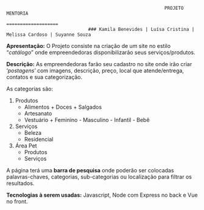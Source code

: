                                                               PROJETO MENTORIA
                                                             ===================
                                  ### Kamila Benevides | Luísa Cristina | Melissa Cardoso | Suyanne Souza
 
**Apresentação:** O Projeto consiste na criação de um site no estilo “*catálogo*” 
onde empreendedoras disponibilizarão seus serviços/produtos. 

**Descrição:** As empreendedoras farão seu cadastro no site onde irão criar 
‘*postagens*’ com imagens, descrição, preço, local que atende/entrega, contatos 
e sua categorização.

 As categorias são:
1. Produtos
      - Alimentos
              + Doces
              + Salgados
      - Artesanato
      - Vestuário
             + Feminino
             - Masculino
             - Infantil
             - Bebê
2. Serviços
      - Beleza
      - Residencial
3. Área Pet
      - Produtos
      - Serviços

A página terá uma **barra de pesquisa** onde poderão ser colocadas palavras-chaves, categorias, sub-categorias ou localização para filtrar os resultados.

**Tecnologias à serem usadas:** Javascript, Node com Express no back e Vue no front.
